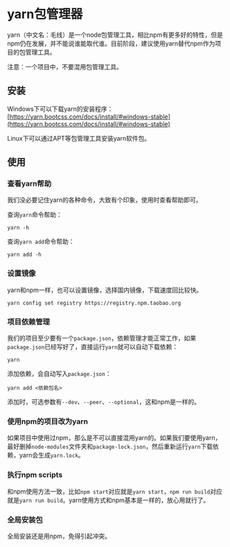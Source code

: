 # yarn包管理器

yarn（中文名：毛线）是一个node包管理工具，相比npm有更多好的特性，但是npm仍在发展，并不能说谁能取代谁。目前阶段，建议使用yarn替代npm作为项目的包管理工具。

注意：一个项目中，不要混用包管理工具。

## 安装

Windows下可以下载yarn的安装程序：[https://yarn.bootcss.com/docs/install/#windows-stable](https://yarn.bootcss.com/docs/install/#windows-stable)

Linux下可以通过APT等包管理工具安装yarn软件包。

## 使用

### 查看yarn帮助

我们没必要记住yarn的各种命令，大致有个印象，使用时查看帮助即可。

查询`yarn`命令帮助：

```
yarn -h
```

查询`yarn add`命令帮助：

```
yarn add -h
```

### 设置镜像

yarn和npm一样，也可以设置镜像，选择国内镜像，下载速度回比较快。

```
yarn config set registry https://registry.npm.taobao.org
```

### 项目依赖管理

我们的项目至少要有一个`package.json`，依赖管理才能正常工作，如果`package.json`已经写好了，直接运行`yarn`就可以自动下载依赖：

```
yarn
```

添加依赖，会自动写入`package.json`：
```
yarn add <依赖包名>
```

添加时，可选参数有`--dev`、`--peer`、`--optional`，这和npm是一样的。

### 使用npm的项目改为yarn

如果项目中使用过npm，那么是不可以直接混用yarn的。如果我们要使用yarn，最好删掉`node-modules`文件夹和`package-lock.json`，然后重新运行`yarn`下载依赖，yarn会生成`yarn.lock`。

### 执行npm scripts

和npm使用方法一致，比如`npm start`对应就是`yarn start`，`npm run build`对应就是`yarn run build`。yarn使用方式和npm基本是一样的，放心用就行了。

### 全局安装包

全局安装还是用npm，免得引起冲突。
